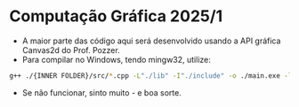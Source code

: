 # Computação Gráfica 2025/1

- A maior parte das código aqui será desenvolvido usando a API gráfica Canvas2d do Prof. Pozzer.
- Para compilar no Windows, tendo mingw32, utilize:
```bash
g++ ./{INNER FOLDER}/src/*.cpp -L"./lib" -I"./include" -o ./main.exe -lfreeglut32 -lglfw3 -lglfw3dll -lglu32 -lopengl32
```
- Se não funcionar, sinto muito - e boa sorte.